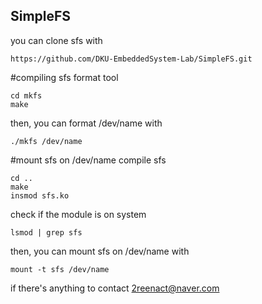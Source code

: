 ## SimpleFS
you can clone sfs with
  ```
  https://github.com/DKU-EmbeddedSystem-Lab/SimpleFS.git
  ```
  
#compiling sfs format tool
  ```
  cd mkfs
  make
  ```
then, you can format /dev/name with
  ```
  ./mkfs /dev/name
  ```

#mount sfs on /dev/name
compile sfs
  ```
  cd ..
  make
  insmod sfs.ko
  ```
check if the module is on system
 ```
 lsmod | grep sfs
 ```
then, you can mount sfs on /dev/name with
  ```
  mount -t sfs /dev/name
  ```

if there's anything to contact <2reenact@naver.com> 
